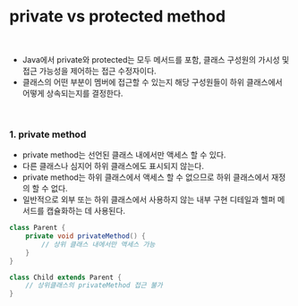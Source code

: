 # private vs protected method

<br>

- Java에서 private와 protected는 모두 메서드를 포함, 클래스 구성원의 가시성 및 접근 가능성을 제어하는 접근 수정자이다.
- 클래스의 어떤 부분이 멤버에 접근할 수 있는지 해당 구성원들이 하위 클래스에서 어떻게 상속되는지를 결정한다.

<br>

### 1. private method

- private method는 선언된 클래스 내에서만 액세스 할 수 있다.
- 다른 클래스나 심지어 하위 클래스에도 표시되지 않는다.
- private method는 하위 클래스에서 액세스 할 수 없으므로 하위 클래스에서 재정의 할 수 없다.
- 일반적으로 외부 또는 하위 클래스에서 사용하지 않는 내부 구현 디테일과 헬퍼 메서드를 캡슐화하는 데 사용된다.

```java
class Parent {
    private void privateMethod() {
        // 상위 클래스 내에서만 액세스 가능
    }
}

class Child extends Parent {
    // 상위클래스의 privateMethod 접근 불가
} 
```

<br>

